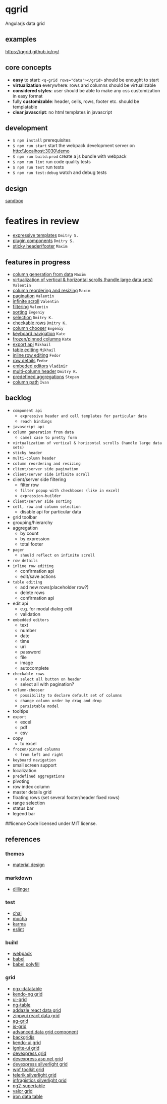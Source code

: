 # qgrid
Angularjs data grid

## examples
https://qgrid.github.io/ng/

## core concepts
* **easy** to start: ```<q-grid rows="data"></grid>``` should be enought to start
* **virtualization** everywhere: rows and columns should be virtualizable
* **considered styles**: user should be able to make any css customization in easy format
* fully **customizable**: header, cells, rows, footer etc. should be templatable
* **clear javascript**: no html templates in javascript

## development
* `$ npm install` prerequisites
* `$ npm run start` start the webpack development server on [http:\\\\localhost:3030\demo](http:\\localhost:3030\demo)
* `$ npm run build:prod` create a js bundle with webpack
* `$ npm run lint` run code quality tests
* `$ npm run test` run tests
* `$ npm run test:debug` watch and debug tests

## design
[sandbox](https://github.com/qgrid/ng/blob/master/docs/sandbox.md)

# featires in review
* [expressive templates](https://github.com/qgrid/ng/blob/master/docs/template.md) `Dmitry S.`
* [plugin components](https://github.com/qgrid/ng/blob/master/docs/plugin.md) `Dmitry S.`
* [sticky header/footer](https://github.com/qgrid/ng/blob/master/docs/header.sticky.md) `Maxim`

## features in progress
* [column generation from data](https://github.com/qgrid/ng/blob/master/docs/column.generation.md) `Maxim`
* [virtualization of vertical & horizontal scrolls (handle large data sets)](https://github.com/qgrid/ng/blob/master/docs/scroll.virtual.md) `Valentin`
* [column reordering and resizing](https://github.com/qgrid/ng/blob/master/docs/header.sticky.md) `Maxim`
* [pagination](https://github.com/qgrid/ng/blob/master/docs/pagination.md) `Valentin`
* [infinite scroll](https://github.com/qgrid/ng/blob/master/docs/scroll.infinite.md) `Valentin`
* [filtering](https://github.com/qgrid/ng/blob/master/docs/filter.md) `Valentin`
* [sorting](https://github.com/qgrid/ng/blob/master/docs/sorting.md) `Evgeniy`
* [selection](https://github.com/qgrid/ng/blob/master/docs/selection.md) `Dmitry K.`
* [checkable rows](https://github.com/qgrid/ng/blob/master/docs/row.checkable.md) `Dmitry K.`
* [column chooser](https://github.com/qgrid/ng/blob/master/docs/column.chooser.md) `Evgeniy`
* [keyboard navigation](https://github.com/qgrid/ng/blob/master/docs/navigation.md) `Kate`
* [frozen/pinned columns](https://github.com/qgrid/ng/blob/master/docs/column.pin.md) `Kate`
* [export api](https://github.com/qgrid/ng/blob/master/docs/export.md) `Mikhail`
* [table editing](https://github.com/qgrid/ng/blob/master/docs/table.editing.md) `Mikhail`
* [inline row editing](https://github.com/qgrid/ng/blob/master/docs/row.editing.inline.md) `Fedor`
* [row details](https://github.com/qgrid/ng/blob/master/docs/row.details.md) `Fedor`
* [embeded editors](https://github.com/qgrid/ng/blob/master/docs/cell.editing.md) `Vladimir`
* [multi-column header](https://github.com/qgrid/ng/blob/master/docs/header.multi-column.md) `Dmitry K.`
* [predefined aggregations](https://github.com/qgrid/ng/blob/master/docs/column.aggregation.md) `Stepan` 
* [column path](https://github.com/qgrid/ng/blob/master/docs/column.path.md) `Ivan`

## backlog
* `component api`
    *   `expressive header and cell templates for particular data`
    *   `reach bindings`
* `javascript api`
* `column generation from data`
    * `camel case to pretty form`
* `virtualization of vertical & horizontal scrolls (handle large data sets)`
* `sticky header`
* `multi-column header`
* `column reordering and resizing`
* `client/server side pagination`
* `client/server side infinite scroll`
* client/server side filtering
    *  filter row
    *  `filter popup with checkboxes (like in excel)`
    *  `expression-builder`
* `client/server side sorting`
* `cell, row and column selection`
    * disable api for particular data
* grid toolbar
* grouping/hierarchy
* aggregation
    * by count
    * by expression
    * total footer
* `pager`
    * `should reflect on infinite scroll`
* `row details`
* `inline row editing`
    * confirmation api
    * edit/save actions
* `table editing`
    *  add new rows(placeholder row?)
    *  delete rows
    *  confirmation api
*  edit api
    *  e.g. for modal dialog edit
    *  validation
* `embedded editors`
    *  text
    *  number
    *  date
    *  time
    *  uri
    *  password
    *  file
    *  image
    *  autocomplete
* `checkable rows`
    *  `select all button on header`
    *  select all with pagination?
* `column-chooser`
    * `possibility to declare default set of columns`
    * `change column order by drag and drop`
    * `persistable model`
* tooltips
* `export`
    * excel
    * pdf
    * csv
* copy
    *  to excel
* `frozen/pinned columns`
    *  `from left and right`
* `keyboard navigation`
* small screen support
* localization
* `predefined aggregations`
* pivoting
* row index column
* master details grid
* floating rows (set several footer/header fixed rows)
* range selection
* status bar
* legend bar

##licence
Code licensed under MIT license.

## references

### themes
* [material design](https://material.io/guidelines/components/data-tables.html)

### markdown
* [dillinger](http://dillinger.io/)

### test
* [chai](http://chaijs.com/api/bdd/)
* [mocha](https://mochajs.org/#getting-started)
* [karma](https://karma-runner.github.io/1.0/index.html)
* [eslint](http://eslint.org/)

### build

* [webpack](http://webpack.github.io/docs/)
* [babel](https://babeljs.io/)
* [babel polyfill](http://babeljs.io/docs/usage/polyfill/)

### grid
* [ngx-datatable](https://github.com/swimlane/ngx-datatable)
* [kendo-ng grid](http://www.telerik.com/kendo-angular-ui/components/grid/)
* [ui-grid](http://ui-grid.info/docs/#/tutorial)
* [ng-table](http://ng-table.com/#/)
* [addazle react data grid](http://adazzle.github.io/react-data-grid/examples.html#/all-features)
* [zippyui react data grid](http://zippyui.com/react-datagrid/#/examples/basic)
* [ag-grid](https://www.ag-grid.com/example.php)
* [js-grid](http://js-grid.com/demos/)
* [advanced data grid component](https://codepen.io/andrewcourtice/pen/VabXQV)
* [backgridjs](http://backgridjs.com/index.html#complete-example)
* [kendo-ui grid](http://demos.telerik.com/kendo-ui/grid/index)
* [ignite-ui grid](http://www.igniteui.com/grid/_ga=1.24026938.1636625595.1482499194)
* [devexpress grid](https://js.devexpress.com/Demos/WidgetsGallery/Demo/Data_Grid/LocalDataSource/jQuery/Light/)
* [devexpress asp.net grid](https://www.devexpress.com/Products/NET/Controls/ASP/Grid/demos.xml)
* [devexpress silverlight grid](https://demos.devexpress.com/DemoCenter/Silverlight/?GridDemo#Page=Modules?Product=DXGrid.SL)
* [wpf toolkit grid](http://wpftoolkit.codeplex.com/wikipage?title=DataGrid&referringTitle=Documentation)
* [telerik silverlight grid](http://demos.telerik.com/silverlight/#GridView/FirstLook)
* [infragistics silverlight grid](http://www.infragistics.com/samples/silverlight/grid/overview)
* [ng2-supertable](https://andyperlitch.github.io/ng2-super-table/demo/)
* [valor grid](http://valor-software.com/ng2-table/)
* [iron data table](https://saulis.github.io/iron-data-table/demo/)

